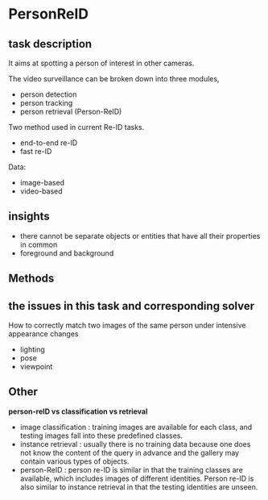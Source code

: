 # PersonReID

## task description

It aims at spotting a person of interest in other cameras.

The video surveillance can be broken down into three modules,

* person detection
* person tracking
* person retrieval (Person-ReID)

Two  method used in current Re-ID tasks.

* end-to-end re-ID
* fast re-ID

Data:

* image-based
* video-based



## insights

* there cannot be separate objects or entities that have all their properties in common
* foreground and background

## Methods



## the issues in this task and corresponding solver

How to correctly match two images of the same person under intensive appearance changes

* lighting
* pose
* viewpoint





## Other

**person-reID vs classification vs retrieval**

* image classification :  training images are available for each class, and testing images
  fall into these predefined classes.
* instance retrieval : usually there is no training data because one does not know the content of the query in advance and the gallery may contain various types of objects.
* person-ReID : person re-ID is similar in that the training classes are available, which includes images of different identities. Person re-ID is also similar to instance retrieval in that the testing identities are unseen.

